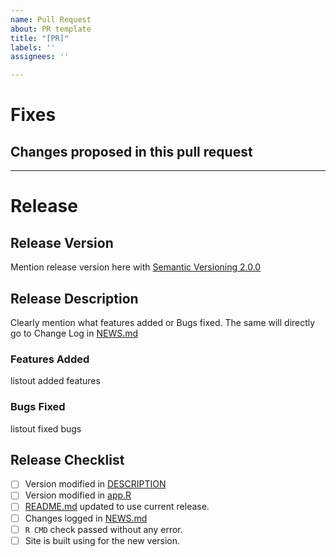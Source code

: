 ```yaml
---
name: Pull Request
about: PR template
title: "[PR]"
labels: ''
assignees: ''

---
```


# Fixes

## Changes proposed in this pull request


---
# Release

## Release Version
Mention release version here with [Semantic Versioning 2.0.0](https://semver.org/)

## Release Description
Clearly mention what features added or Bugs fixed. The same will directly go to Change Log in [NEWS.md]
### Features Added
listout added features
### Bugs Fixed
listout fixed bugs

## Release Checklist
* [ ] Version modified in [DESCRIPTION]
* [ ] Version modified in [app.R]
* [ ] [README.md] updated to use current release.
* [ ] Changes logged in [NEWS.md]
* [ ] `R CMD` check passed without any error.
* [ ] Site is built using for the new version.

[README.md]: https://github.com/sk-sahu/sig-bio-shiny/blob/dev/README.md
[DESCRIPTION]: https://github.com/sk-sahu/sig-bio-shiny/blob/dev/DESCRIPTION
[app.R]: https://github.com/sk-sahu/sig-bio-shiny/blob/dev/app.R
[NEWS.md]:  https://github.com/sk-sahu/sig-bio-shiny/blob/dev/NEWS.md
